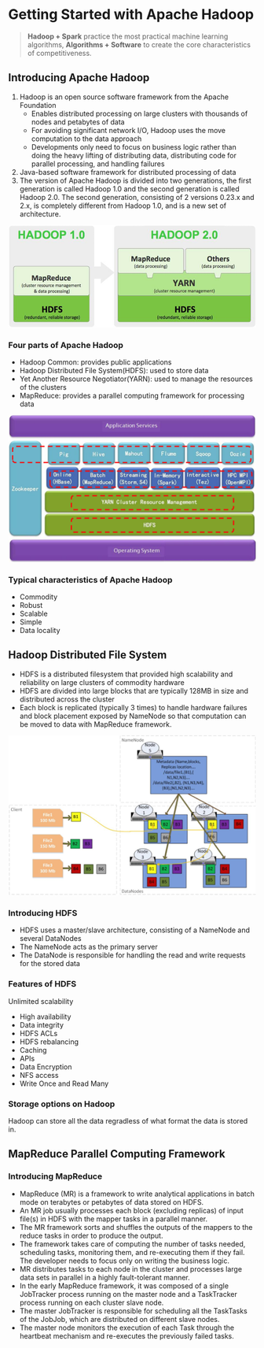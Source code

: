 # Getting Started with Apache Hadoop

> __Hadoop + Spark__ practice the most practical machine learning algorithms,
> __Algorithms + Software__ to create the core characteristics of competitiveness.

## Introducing Apache Hadoop

1. Hadoop is an open source software framework from the Apache Foundation
    - Enables distributed processing on large clusters with thousands of nodes and petabytes of data
    - For avoiding significant network I/O, Hadoop uses the move computation to the data approach
    - Developments only need to focus on business logic rather than doing the heavy lifting of distributing data, distributing code for parallel processing, and handling failures
2. Java-based software framework for distributed processing of data
3. The version of Apache Hadoop is divided into two generations, the first generation is called Hadoop 1.0 and the second generation is called Hadoop 2.0. The second generation, consisting of 2 versions 0.23.x and 2.x, is completely different from Hadoop 1.0, and is a new set of architecture.

![Evolution of Apache Hadoop](evolution-of-apache-hadoop.png)

### Four parts of Apache Hadoop

- Hadoop Common: provides public applications
- Hadoop Distributed File System(HDFS): used to store data
- Yet Another Resource Negotiator(YARN): used to manage the resources of the clusters
- MapReduce: provides a parallel computing framework for processing data

![Structure of Hadoop](structure-of-hadoop.png)

### Typical characteristics of Apache Hadoop

- Commodity
- Robust
- Scalable
- Simple
- Data locality

## Hadoop Distributed File System

- HDFS is a distributed filesystem that provided high scalability and reliability on large clusters of commodity hardware
- HDFS are divided into large blocks that are typically 128MB in size and distributed across the cluster
- Each block is replicated (typically 3 times) to handle hardware failures and block placement exposed by NameNode so that computation can be moved to data with MapReduce framework.

![Structure of HDFS](structure-of-hdfs.png)

### Introducing HDFS

- HDFS uses a master/slave architecture, consisting of a NameNode and several DataNodes
- The NameNode acts as the primary server
- The DataNode is responsible for handling the read and write requests for the stored data

### Features of HDFS

Unlimited scalability

- High availability
- Data integrity
- HDFS ACLs
- HDFS rebalancing
- Caching
- APIs
- Data Encryption
- NFS access
- Write Once and Read Many

### Storage options on Hadoop

Hadoop can store all the data regradless of what format the data is stored in.

## MapReduce Parallel Computing Framework

### Introducing MapReduce

- MapReduce (MR) is a framework to write analytical applications in batch mode on terabytes or petabytes of data stored on HDFS.
- An MR job usually processes each block (excluding replicas) of input file(s) in HDFS with the mapper tasks in a parallel manner.
- The MR framework sorts and shuffles the outputs of the mappers to the reduce tasks in order to produce the output.
- The framework takes care of computing the number of tasks needed, scheduling tasks, monitoring them, and re-executing them if they fail. The developer needs to focus only on writing the business logic.
- MR distributes tasks to each node in the cluster and processes large data sets in parallel in a highly fault-tolerant manner.
- In the early MapReduce framework, it was composed of a single JobTracker process running on the master node and a TaskTracker process running on each cluster slave node.
- The master JobTracker is responsible for scheduling all the TaskTasks of the JobJob, which are distributed on different slave nodes.
- The master node monitors the execution of each Task through the heartbeat mechanism and re-executes the previously failed tasks.
